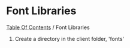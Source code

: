 # Font Libraries  
[Table Of Contents](../../README.md) / Font Libraries

1. Create a directory in the client folder, 'fonts'
